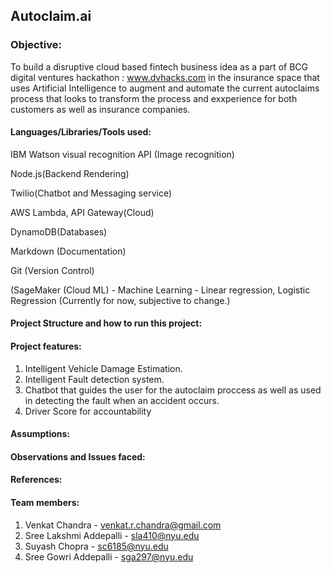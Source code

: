 ## Autoclaim.ai

### Objective:

To build a disruptive cloud based fintech business idea as a part of BCG digital ventures hackathon : www.dvhacks.com in the insurance space that uses
Artificial Intelligence to augment and automate the current autoclaims process that looks to transform the process and exxperience for both customers as well
as insurance companies.

#### Languages/Libraries/Tools used:

IBM Watson visual recognition API (Image recognition)

Node.js(Backend Rendering)

Twilio(Chatbot and Messaging service)

AWS Lambda, API Gateway(Cloud)

DynamoDB(Databases)

Markdown (Documentation)

Git (Version Control)

(SageMaker (Cloud ML) - Machine Learning - Linear regression, Logistic Regression (Currently for now, subjective to change.)


#### Project Structure and how to run this project:

#### Project features:
1. Intelligent Vehicle Damage Estimation.
2. Intelligent Fault detection system.
3. Chatbot that guides the user for the autoclaim proccess as well as used in detecting the fault when an accident occurs.
4. Driver Score for accountability

#### Assumptions:


#### Observations and Issues faced:

#### References:


#### Team members:

1. Venkat Chandra - venkat.r.chandra@gmail.com 
2. Sree Lakshmi Addepalli - sla410@nyu.edu
3. Suyash Chopra - sc6185@nyu.edu
4. Sree Gowri Addepalli - sga297@nyu.edu
